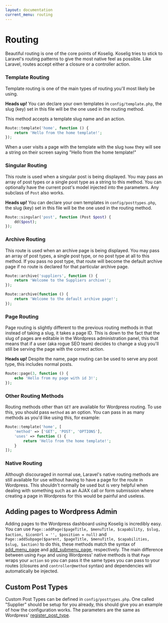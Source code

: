 ```yaml
---
layout: documentation
current_menu: routing
---
```


# Routing

Beautiful routing is one of the core points of Koselig. Koselig tries to stick to Laravel's routing patterns to give the most native feel as possible. Like Laravel, routes accept either a closure or a controller action.

### Template Routing

Template routing is one of the main types of routing you'll most likely be using. 

<div class="alert alert-info" role="alert"><strong>Heads up!</strong> You can declare your own templates in <code>config/template.php</code>, the slug (key) set in this file will be the one used in the routing method.</div>

This method accepts a template slug name and an action.

```php
Route::template('home', function () {
    return 'Hello from the home template!';
});
```

When a user visits a page with the template with the slug `home` they will see a string on their screen saying "Hello from the home template!"

### Singular Routing

This route is used when a singular post is being displayed. You may pass an array of post types or a single post type as a string to this method. You can optionally have the current post's model injected into the parameters. Any subclass of `Post` also works.

<div class="alert alert-info" role="alert"><strong>Heads up!</strong> You can declare your own templates in <code>config/posttypes.php</code>, the slug (key) set in this file will be the one used in the routing method.</div>

```php
Route::singular('post', function (Post $post) {
    dd($post);
});
```

### Archive Routing

This route is used when an archive page is being displayed. You may pass an array of post types, a single post type, or no post type at all to this method. If you pass no post type, that route will become the default archive page if no route is declared for that particular archive page.

```php
Route::archive('suppliers', function () {
    return 'Welcome to the Suppliers archive!';
});

Route::archive(function () {
    return 'Welcome to the default archive page!';
});
```

### Page Routing

Page routing is slightly different to the previous routing methods in that instead of taking a slug, it takes a page ID. This is down to the fact that the slug of pages are editable in the Wordpress administration panel, this that means that if a user (aka rogue SEO team) decides to change a slug you'll still be serving the page with the correct action.

<div class="alert alert-info" role="alert"><strong>Heads up!</strong> Despite the name, page routing can be used to serve any post type, this includes normal posts.</div>

```php
Route::page(3, function () {
    echo 'Hello from my page with id 3!';
});
```

### Other Routing Methods

Routing methods other than `GET` are available for Wordpress routing. To use this, you should pass `method` as an option. You can pass in as many methods as you'd like using this, for example:

```php
Route::template('home', [
    'method' => ['GET', 'POST', 'OPTIONS'],
    'uses' => function () {
        return 'Hello from the home template!';
    }
]);
```

### Native Routing

Although discouraged in normal use, Laravel's native routing methods are still available for use without having to have a page for the route in Wordpress. This shouldn't normally be used but is very helpful when dealing with something such as an AJAX call or form submission where creating a page in Wordpress for this would be painful and useless.

## Adding pages to Wordpress Admin

Adding pages to the Wordpress dashboard using Koselig is incredibly easy. You can use `Page::addPage($pageTitle, $menuTitle, $capability, $slug, $action, $iconUrl = '', $position = null)` and `Page::addSubpage($parent, $pageTitle, $menuTitle, $capabilities, $slug, $action)` to do this, these methods match the syntax of [add_menu_page](https://developer.wordpress.org/reference/functions/add_menu_page/) and [add_submenu_page](https://developer.wordpress.org/reference/functions/add_submenu_page/), respectively. The main difference between using `Page` and using Wordpress' native methods is that `Page` wraps your `action` so you can pass it the same types you can pass to your routes (closures and `controller@method` syntax) and dependencies will automatically be injected.

## Custom Post Types

Custom Post Types can be defined in `config/posttypes.php`. One called "Supplier" should be setup for you already, this should give you an example of how the configuration works. The parameters are the same as Wordpress' [register_post_type](https://codex.wordpress.org/Function_Reference/register_post_type#Arguments).